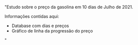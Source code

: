 "Estudo sobre o preço da gasolina em 10 dias de Julho de 2021.

Informações contidas aqui:



*   Database com dias e preços
*   Gráfico de linha da progressão do preço

"
